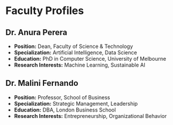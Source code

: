 # Faculty Profiles

## Dr. Anura Perera
- **Position:** Dean, Faculty of Science & Technology  
- **Specialization:** Artificial Intelligence, Data Science  
- **Education:** PhD in Computer Science, University of Melbourne  
- **Research Interests:** Machine Learning, Sustainable AI  

## Dr. Malini Fernando
- **Position:** Professor, School of Business  
- **Specialization:** Strategic Management, Leadership  
- **Education:** DBA, London Business School  
- **Research Interests:** Entrepreneurship, Organizational Behavior  
